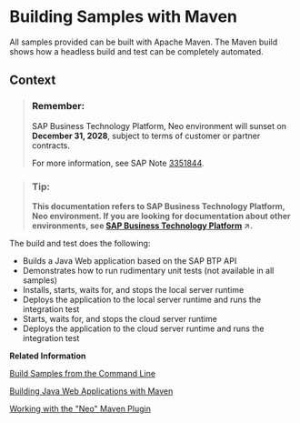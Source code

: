<!-- loio841e3eaf32fa4bc3becc6ccd50758278 -->

# Building Samples with Maven

All samples provided can be built with Apache Maven. The Maven build shows how a headless build and test can be completely automated.



<a name="loio841e3eaf32fa4bc3becc6ccd50758278__context_N10015_N10012_N10001"/>

## Context

> ### Remember:  
> SAP Business Technology Platform, Neo environment will sunset on **December 31, 2028**, subject to terms of customer or partner contracts.
> 
> For more information, see SAP Note [3351844](https://me.sap.com/notes/3351844).

> ### Tip:  
> **This documentation refers to SAP Business Technology Platform, Neo environment. If you are looking for documentation about other environments, see [SAP Business Technology Platform](https://help.sap.com/viewer/65de2977205c403bbc107264b8eccf4b/Cloud/en-US/6a2c1ab5a31b4ed9a2ce17a5329e1dd8.html "SAP Business Technology Platform (SAP BTP) is an integrated offering comprised of the following technology portfolios: application development; process automation; integration; data, analytics, and enterprise planning; artificial intelligence. The platform offers users the ability to turn data into business value, compose end-to-end business processes, connect entire IT landscapes, and personalize, build and extend SAP applications. This reduces the overall total cost of ownership maintaining SAP landscapes and third-party software across end-to-end business processes.") :arrow_upper_right:.**

The build and test does the following:

-   Builds a Java Web application based on the SAP BTP API
-   Demonstrates how to run rudimentary unit tests \(not available in all samples\)
-   Installs, starts, waits for, and stops the local server runtime
-   Deploys the application to the local server runtime and runs the integration test
-   Starts, waits for, and stops the cloud server runtime
-   Deploys the application to the cloud server runtime and runs the integration test

**Related Information**  


[Build Samples from the Command Line](build-samples-from-the-command-line-ad423da.md "You can use the Apache Maven command line tool to run local and cloud integration tests for any of the SDK samples.")

[Building Java Web Applications with Maven](http://scn.sap.com/community/developer-center/cloud-platform/blog/2014/05/27/building-java-applications-with-maven)

[Working with the "Neo" Maven Plugin](http://scn.sap.com/community/developer-center/cloud-platform/blog/2014/05/27/working-with-the-neo-maven-plugin)

